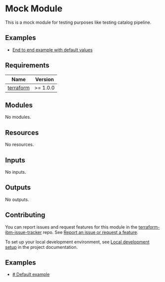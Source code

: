 <!-- Update the title to match the module name and add a description -->
# Mock Module

<!-- UPDATE BADGE: Update the link for the badge below-->

[comment]: <> ([![Build Status]&#40;https://github.com/terraform-ibm-modules/terraform-ibm-module-template/actions/workflows/ci.yml/badge.svg&#41;]&#40;https://github.com/terraform-ibm-modules/terraform-ibm-module-template/actions/workflows/ci.yml&#41;)

[comment]: <> ([![semantic-release]&#40;https://img.shields.io/badge/%20%20%F0%9F%93%A6%F0%9F%9A%80-semantic--release-e10079.svg&#41;]&#40;https://github.com/semantic-release/semantic-release&#41;)

[comment]: <> ([![pre-commit]&#40;https://img.shields.io/badge/pre--commit-enabled-brightgreen?logo=pre-commit&logoColor=white&#41;]&#40;https://github.com/pre-commit/pre-commit&#41;)

<!-- Remove the content in this H2 heading after completing the steps -->

This is a mock module for testing purposes like testing catalog pipeline.

## Examples

<!-- Update the sample examples in the examples folder and link to them. -->
- [End to end example with default values](examples/default)

<!-- BEGINNING OF PRE-COMMIT-TERRAFORM DOCS HOOK -->
## Requirements

| Name | Version |
|------|---------|
| <a name="requirement_terraform"></a> [terraform](#requirement\_terraform) | >= 1.0.0 |

## Modules

No modules.

## Resources

No resources.

## Inputs

No inputs.

## Outputs

No outputs.
<!-- END OF PRE-COMMIT-TERRAFORM DOCS HOOK -->

<!-- Leave this section as is so that your module has a link to local development environment set up steps for contributors to follow -->

## Contributing

You can report issues and request features for this module in the [terraform-ibm-issue-tracker](https://github.com/terraform-ibm-modules/terraform-ibm-issue-tracker/issues) repo. See [Report an issue or request a feature](https://github.com/terraform-ibm-modules/.github/blob/main/.github/SUPPORT.md).

To set up your local development environment, see [Local development setup](https://terraform-ibm-modules.github.io/documentation/#/local-dev-setup) in the project documentation.

<!-- BEGIN EXAMPLES HOOK -->
## Examples
- [# Default example](examples/default)
<!-- END EXAMPLES HOOK -->
